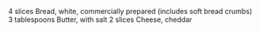 4 slices Bread, white, commercially prepared (includes soft bread crumbs)
3 tablespoons Butter, with salt
2 slices Cheese, cheddar